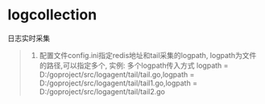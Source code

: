 # logcollection
日志实时采集
> 1. 配置文件config.ini指定redis地址和tail采集的logpath,
logpath为文件的路径,可以指定多个,
实例:
多个logpath传入方式
logpath = D:/goproject/src/logagent/tail/tail.go,logpath = D:/goproject/src/logagent/tail/tail1.go,logpath = D:/goproject/src/logagent/tail/tail2.go

